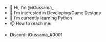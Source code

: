 - 👋 Hi, I’m @iOussama_
- 👀 I’m interested in Developing/Game Designs
- 🌱 I’m currently learning Python
- 📫 How to reach me:
* Discord: iOussama_#0001

<!---
Hi again! Thanks for reading! If you have any questions feel free to DM me on Discord :)
Have a good day!
--->
